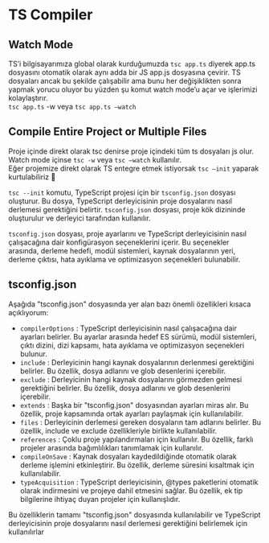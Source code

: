 # TS Compiler

## Watch Mode

TS’i bilgisayarımıza global olarak kurduğumuzda ```tsc app.ts``` diyerek app.ts dosyasını
otomatik olarak aynı adda bir JS app.js dosyasına çevirir. TS dosyaları ancak bu şekilde
çalışabilir ama bunu her değişiklikten sonra yapmak yorucu oluyor bu yüzden şu komut
watch mode’u açar ve işlerimizi kolaylaştırır.
<br />
```tsc app.ts``` -w veya ```tsc app.ts —watch```

## Compile Entire Project or Multiple Files

Proje içinde direkt olarak tsc denirse proje içindeki tüm ts dosyaları js olur. Watch
mode içinse ```tsc -w``` veya ```tsc —watch``` kullanılır.
<br />
Eğer projemize direkt olarak TS entegre etmek istiyorsak ```tsc —init``` yaparak
kurtulabiliriz 🙂
<br />

```tsc --init``` komutu, TypeScript projesi için bir ```tsconfig.json``` dosyası oluşturur. Bu dosya,
TypeScript derleyicisinin proje dosyalarını nasıl derlemesi gerektiğini belirtir.
```tsconfig.json``` dosyası, proje kök dizininde oluşturulur ve derleyici tarafından kullanılır.
<br />

```tsconfig.json``` dosyası, proje ayarlarını ve TypeScript derleyicisinin nasıl çalışacağına
dair konfigürasyon seçeneklerini içerir. Bu seçenekler arasında, derleme hedefi, modül
sistemleri, kaynak dosyalarının yeri, derleme çıktısı, hata ayıklama ve optimizasyon
seçenekleri bulunabilir.

## tsconfig.json

Aşağıda "tsconfig.json" dosyasında yer alan bazı önemli özellikleri kısaca açıklıyorum:

- ```compilerOptions``` : TypeScript derleyicisinin nasıl çalışacağına dair ayarları belirler. Bu
  ayarlar arasında hedef ES sürümü, modül sistemleri, çıktı dizini, dizi kapsamı, hata
  ayıklama ve optimizasyon seçenekleri bulunur.
- ```include``` : Derleyicinin hangi kaynak dosyalarının derlenmesi gerektiğini belirler. Bu
  özellik, dosya adlarını ve glob desenlerini içerebilir.
- ```exclude``` : Derleyicinin hangi kaynak dosyalarını görmezden gelmesi gerektiğini
  belirler. Bu özellik, dosya adlarını ve glob desenlerini içerebilir.
- ```extends``` : Başka bir "tsconfig.json" dosyasından ayarları miras alır. Bu özellik, proje
  kapsamında ortak ayarları paylaşmak için kullanılabilir.
- ```files``` : Derleyicinin derlemesi gereken dosyaların tam adlarını belirler. Bu özellik,
  include ve exclude özellikleriyle birlikte kullanılabilir.
- ```references``` : Çoklu proje yapılandırmaları için kullanılır. Bu özellik, farklı projeler
  arasında bağımlılıkları tanımlamak için kullanılır.
- ```compileOnSave``` : Kaynak dosyaları kaydedildiğinde otomatik olarak derleme işlemini
  etkinleştirir. Bu özellik, derleme süresini kısaltmak için kullanılabilir.
- ```typeAcquisition``` : TypeScript derleyicisinin, @types paketlerini otomatik olarak
  indirmesini ve projeye dahil etmesini sağlar. Bu özellik, ek tip bilgilerine ihtiyaç
  duyan projeler için kullanışlıdır.

Bu özelliklerin tamamı "tsconfig.json" dosyasında kullanılabilir ve TypeScript
derleyicisinin proje dosyalarını nasıl derlemesi gerektiğini belirlemek için kullanılırlar